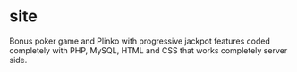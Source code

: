 # site

Bonus poker game and Plinko with progressive jackpot features coded completely with PHP, MySQL, HTML and CSS
that works completely server side.
